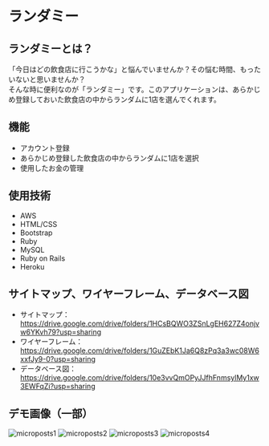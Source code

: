 # ランダミー
## ランダミーとは？
「今日はどの飲食店に行こうかな」と悩んでいませんか？その悩む時間、もったいないと思いませんか？  
そんな時に便利なのが「ランダミー」です。このアプリケーションは、あらかじめ登録しておいた飲食店の中からランダムに1店を選んでくれます。

## 機能
* アカウント登録
* あらかじめ登録した飲食店の中からランダムに1店を選択
* 使用したお金の管理

## 使用技術
* AWS
* HTML/CSS
* Bootstrap
* Ruby
* MySQL
* Ruby on Rails
* Heroku

## サイトマップ、ワイヤーフレーム、データベース図
* サイトマップ：https://drive.google.com/drive/folders/1HCsBQWO3ZSnLgEH627Z4onjvw6YKvh79?usp=sharing
* ワイヤーフレーム：https://drive.google.com/drive/folders/1GuZEbK1Ja6Q8zPq3a3wc08W6xxfJy9-0?usp=sharing
* データベース図：https://drive.google.com/drive/folders/10e3vvQmOPyJJfhFnmsylMy1xw3EWFqZi?usp=sharing

## デモ画像（一部）
![microposts1](https://github.com/kazuki-sp/microposts/assets/61288958/9fd9f426-eec4-4a42-9aea-af686dcb2383)
![microposts2](https://github.com/kazuki-sp/microposts/assets/61288958/8d9ea532-2b65-4c70-84cc-88ba503dc819)
![microposts3](https://github.com/kazuki-sp/microposts/assets/61288958/d34653f4-c185-42eb-8892-3918e3d7ac40)
![microposts4](https://github.com/kazuki-sp/microposts/assets/61288958/9c0f230a-ff50-4c2e-921e-6dc6b7f48e3f)


